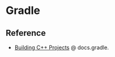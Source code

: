 # Gradle

## Reference

- [Building C++ Projects](https://docs.gradle.org/current/userguide/building_cpp_projects.html) @ docs.gradle.